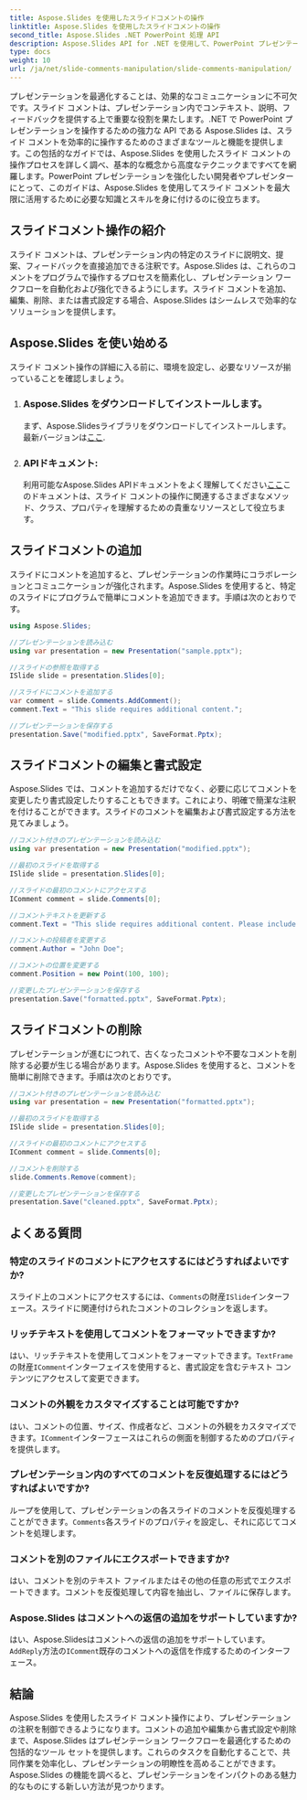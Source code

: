 ```yaml
---
title: Aspose.Slides を使用したスライドコメントの操作
linktitle: Aspose.Slides を使用したスライドコメントの操作
second_title: Aspose.Slides .NET PowerPoint 処理 API
description: Aspose.Slides API for .NET を使用して、PowerPoint プレゼンテーションのスライド コメントを操作する方法を学びます。スライド コメントの追加、編集、書式設定に関するステップ バイ ステップ ガイドとソース コードの例を調べます。
type: docs
weight: 10
url: /ja/net/slide-comments-manipulation/slide-comments-manipulation/
---
```


プレゼンテーションを最適化することは、効果的なコミュニケーションに不可欠です。スライド コメントは、プレゼンテーション内でコンテキスト、説明、フィードバックを提供する上で重要な役割を果たします。.NET で PowerPoint プレゼンテーションを操作するための強力な API である Aspose.Slides は、スライド コメントを効率的に操作するためのさまざまなツールと機能を提供します。この包括的なガイドでは、Aspose.Slides を使用したスライド コメントの操作プロセスを詳しく調べ、基本的な概念から高度なテクニックまですべてを網羅します。PowerPoint プレゼンテーションを強化したい開発者やプレゼンターにとって、このガイドは、Aspose.Slides を使用してスライド コメントを最大限に活用するために必要な知識とスキルを身に付けるのに役立ちます。

## スライドコメント操作の紹介

スライド コメントは、プレゼンテーション内の特定のスライドに説明文、提案、フィードバックを直接追加できる注釈です。Aspose.Slides は、これらのコメントをプログラムで操作するプロセスを簡素化し、プレゼンテーション ワークフローを自動化および強化できるようにします。スライド コメントを追加、編集、削除、または書式設定する場合、Aspose.Slides はシームレスで効率的なソリューションを提供します。

## Aspose.Slides を使い始める

スライド コメント操作の詳細に入る前に、環境を設定し、必要なリソースが揃っていることを確認しましょう。

1. ### Aspose.Slides をダウンロードしてインストールします。 
	まず、Aspose.Slidesライブラリをダウンロードしてインストールします。最新バージョンは[ここ](https://releases.aspose.com/slides/net/).

2. ### APIドキュメント: 
	利用可能なAspose.Slides APIドキュメントをよく理解してください[ここ](https://reference.aspose.com/slides/net/)このドキュメントは、スライド コメントの操作に関連するさまざまなメソッド、クラス、プロパティを理解するための貴重なリソースとして役立ちます。

## スライドコメントの追加

スライドにコメントを追加すると、プレゼンテーションの作業時にコラボレーションとコミュニケーションが強化されます。Aspose.Slides を使用すると、特定のスライドにプログラムで簡単にコメントを追加できます。手順は次のとおりです。

```csharp
using Aspose.Slides;

//プレゼンテーションを読み込む
using var presentation = new Presentation("sample.pptx");

//スライドの参照を取得する
ISlide slide = presentation.Slides[0];

//スライドにコメントを追加する
var comment = slide.Comments.AddComment();
comment.Text = "This slide requires additional content.";

//プレゼンテーションを保存する
presentation.Save("modified.pptx", SaveFormat.Pptx);
```

## スライドコメントの編集と書式設定

Aspose.Slides では、コメントを追加するだけでなく、必要に応じてコメントを変更したり書式設定したりすることもできます。これにより、明確で簡潔な注釈を付けることができます。スライドのコメントを編集および書式設定する方法を見てみましょう。

```csharp
//コメント付きのプレゼンテーションを読み込む
using var presentation = new Presentation("modified.pptx");

//最初のスライドを取得する
ISlide slide = presentation.Slides[0];

//スライドの最初のコメントにアクセスする
IComment comment = slide.Comments[0];

//コメントテキストを更新する
comment.Text = "This slide requires additional content. Please include relevant statistics.";

//コメントの投稿者を変更する
comment.Author = "John Doe";

//コメントの位置を変更する
comment.Position = new Point(100, 100);

//変更したプレゼンテーションを保存する
presentation.Save("formatted.pptx", SaveFormat.Pptx);
```

## スライドコメントの削除

プレゼンテーションが進むにつれて、古くなったコメントや不要なコメントを削除する必要が生じる場合があります。Aspose.Slides を使用すると、コメントを簡単に削除できます。手順は次のとおりです。

```csharp
//コメント付きのプレゼンテーションを読み込む
using var presentation = new Presentation("formatted.pptx");

//最初のスライドを取得する
ISlide slide = presentation.Slides[0];

//スライドの最初のコメントにアクセスする
IComment comment = slide.Comments[0];

//コメントを削除する
slide.Comments.Remove(comment);

//変更したプレゼンテーションを保存する
presentation.Save("cleaned.pptx", SaveFormat.Pptx);
```

## よくある質問

### 特定のスライドのコメントにアクセスするにはどうすればよいですか?

スライド上のコメントにアクセスするには、`Comments`の財産`ISlide`インターフェース。スライドに関連付けられたコメントのコレクションを返します。

### リッチテキストを使用してコメントをフォーマットできますか?

はい、リッチテキストを使用してコメントをフォーマットできます。`TextFrame`の財産`IComment`インターフェイスを使用すると、書式設定を含むテキスト コンテンツにアクセスして変更できます。

### コメントの外観をカスタマイズすることは可能ですか?

はい、コメントの位置、サイズ、作成者など、コメントの外観をカスタマイズできます。`IComment`インターフェースはこれらの側面を制御するためのプロパティを提供します。

### プレゼンテーション内のすべてのコメントを反復処理するにはどうすればよいですか?

ループを使用して、プレゼンテーションの各スライドのコメントを反復処理することができます。`Comments`各スライドのプロパティを設定し、それに応じてコメントを処理します。

### コメントを別のファイルにエクスポートできますか?

はい、コメントを別のテキスト ファイルまたはその他の任意の形式でエクスポートできます。コメントを反復処理して内容を抽出し、ファイルに保存します。

### Aspose.Slides はコメントへの返信の追加をサポートしていますか?

はい、Aspose.Slidesはコメントへの返信の追加をサポートしています。`AddReply`方法の`IComment`既存のコメントへの返信を作成するためのインターフェース。

## 結論

Aspose.Slides を使用したスライド コメント操作により、プレゼンテーションの注釈を制御できるようになります。コメントの追加や編集から書式設定や削除まで、Aspose.Slides はプレゼンテーション ワークフローを最適化するための包括的なツール セットを提供します。これらのタスクを自動化することで、共同作業を効率化し、プレゼンテーションの明瞭性を高めることができます。Aspose.Slides の機能を調べると、プレゼンテーションをインパクトのある魅力的なものにする新しい方法が見つかります。